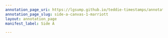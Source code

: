 ```yaml
---
annotation_page_uri: https://lgsump.github.io/teddie-timestamps/annotations/side-a-canvas-1-marriott.json
annotation_page_slug: side-a-canvas-1-marriott
layout: annotation_page
manifest_label: Side A

---
```

